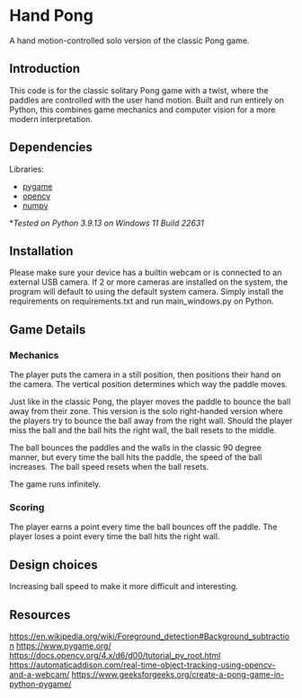 # Hand Pong
A hand motion-controlled solo version of the classic Pong game.

## Introduction
This code is for the classic solitary Pong game with a twist, where the paddles are controlled with the user hand motion. Built and run entirely on Python, this combines game mechanics and computer vision for a more modern interpretation.

## Dependencies
Libraries:
* [pygame](https://pypi.org/project/pygame/)
* [opencv](https://pypi.org/project/opencv-python/)
* [numpy](https://numpy.org/install/)

**Tested on Python 3.9.13 on Windows 11 Build 22631*

## Installation
Please make sure your device has a builtin webcam or is connected to an external USB camera. If 2 or more cameras are installed on the system, the program will default to using the default system camera. Simply install the requirements on requirements.txt and run main_windows.py on Python.

## Game Details

### Mechanics
The player puts the camera in a still position, then positions their hand on the camera. The vertical position determines which way the paddle moves.

Just like in the classic Pong, the player moves the paddle to bounce the ball away from their zone. This version is the solo right-handed version where the players try to bounce the ball away from the right wall. Should the player miss the ball and the ball hits the right wall, the ball resets to the middle.

The ball bounces the paddles and the walls in the classic 90 degree manner, but every time the ball hits the paddle, the speed of the ball increases. The ball speed resets when the ball resets.

The game runs infinitely.

### Scoring
The player earns a point every time the ball bounces off the paddle. The player loses a point every time the ball hits the right wall.

## Design choices
Increasing ball speed to make it more difficult and interesting.

## Resources
https://en.wikipedia.org/wiki/Foreground_detection#Background_subtraction
https://www.pygame.org/
https://docs.opencv.org/4.x/d6/d00/tutorial_py_root.html
https://automaticaddison.com/real-time-object-tracking-using-opencv-and-a-webcam/
https://www.geeksforgeeks.org/create-a-pong-game-in-python-pygame/